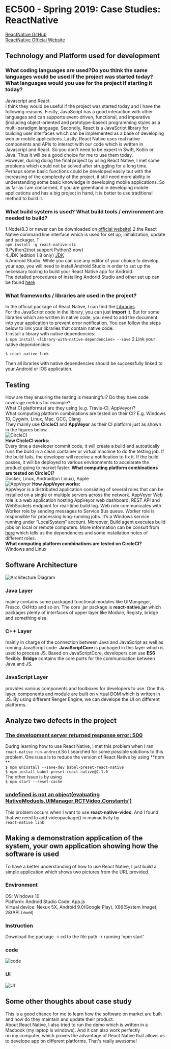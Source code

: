 # EC500 - Spring 2019:  Case Studies: ReactNative 
[ReactNative GitHub](https://github.com/facebook/react-native)  
[ReactNative Official Website](https://facebook.github.io/react-native/)
## Technology and Platform used for development  
  
### What coding languages are used?Do you think the same languages would be used if the project was started today?What languages would you use for the project if starting it today?    
Javascript and React.   
I think they would be useful if the project was started today and I have the following reasons. Firstly, JavaScript has a good interaction with other languages and can supports event-driven, functional, and imperative (including object-oriented and prototype-based) programming styles as a multi-paradigm language. Secondly, React is a JavaScript library for building user interfaces which can be implemented as a base of developing web or mobile applications. Lastly, React Native uses real native components and APIs to interact with our code which is written in Javascript and React. So you don't need to be expert in Swift, Kotlin or Java. Thus it will be a good choice for me to use them today.  
However, during doing the final project by using React Native, I met some problems which could not be solved after struggling for a long time. Perhaps some basic functions could be developed easily but with the increasing of the complexity of the project, it still need more ability in understanding some basic knowledge in developing mobile applications. So as far as I am concerned, if you are greenhand in developing mobile applications and has a big project in hand, it is better to use traditional method to build it.   
### What build system is used? What build tools / environment are needed to build?   
1.Node(8.3 or newer can be downloaded on [official website](https://nodejs.org/zh-cn/))
2.the React Native command line interface which is used for set up, initialization, update and packager. T   
`npm install -g react-native-cli`    
3.Python2(not support Python3 now)  
4.JDK (edition 1.8 only) [JDK](https://www.oracle.com/technetwork/java/javase/downloads/jdk8-downloads-2133151.html)   
5.Android Studio: While you can use any editor of your choice to develop your app, you will need to install Android Studio in order to set up the necessary tooling to build your React Native app for Android.   
The detailed procedures of installing Andorid Studio and other set up can be found [here](https://reactnative.cn/docs/getting-started/)

### What frameworks / libraries are used in the project?
In the official package of React Native, I can find the [Libraries](https://github.com/facebook/react-native/tree/master/Libraries).  
For the JavaScript code in the library, you can just **import** it. But for some libraries which are written in native code, you need to add the document into your application to prevent error notification. You can follow the steps below to link your libraries that contain native code:  
1.install a library with native dependencies:  
`$ npm install <library-with-native-dependencies> --save`
2.Link your native dependencies:
  
`$ react-native link`  
  
Then all ibraries with native dependencies should be successfully linked to your Android or IOS application.

## Testing
How are they ensuring the testing is meaningful? Do they have code coverage metrics for example?  
What CI platform(s) are they using (e.g. Travis-CI, AppVeyor)?    
What computing platform combinations are tested on their CI? E.g. Windows 10, Cygwin, Linux, Mac, GCC, Clang  
They mainly use **CircleCI** and **AppVeyor** as their CI platform just as shown in the figures below.  
![CircleCI](https://github.com/ec500-software-engineering/case-study-JiaruiJin/blob/master/CircleCI.PNG)  
**How CircleCI works:**  
Every time a developer commit code, it will create a build and autoatically runs the build in a clean container or virtual machine to do the testing job. If the build fails, the developer will receive a notification to fix it. If the build passes, it will be deployed to various environments to accelarate the product going to market faster. 
**What computing platform combinations are tested on CircleCI?**  
Docker, Linux, Android(on Linux), Apple  
![AppVeyor](https://github.com/ec500-software-engineering/case-study-JiaruiJin/blob/master/AppVeyor.PNG)
**How AppVeyor works:**  
AppVeyor is a distributed application consisting of several roles that can be installed on a single or multiple servers across the network.  AppVeyor Web role is a web application hosting AppVeyor web dashboard, REST API and WebSockets endpoint for real-time build log. Web role communicates with Worker role by sending messages to Service Bus queue. Worker role is responsible for processing long-running jobs. It’s a Windows service running under “LocalSystem” account. Moreover, Build agent executes build jobs on local or remote computers. More information can be consult from [here](https://www.appveyor.com/docs/enterprise/how-to/how-appveyor-works/) which tells us the dependencies and some installation notes of different roles.  
**What computing platform combinations are tested on CircleCI?**   
Windows and Linux  
  
## Software Architecture
![Architecture Diagram](https://github.com/ec500-software-engineering/case-study-JiaruiJin/blob/master/Structure.PNG)  
### Java Layer 
mainly contains some packaged functional modules like UIMangeger, Fresco, OkHttp and so on. The core .jar package is **react-native.jar** which packages plenty of interfaces of upper layer like Module, Registy, bridge and something else.
### C++ Layer
mainly in charge of the connection between Java and JavaScript as well as running JavaScript code. **JavaScriptCore** is pachaged in this layer which is used to process JS. Based on JavaScriptCore, developers can use **ES6** flexibly. **Bridge** contains the core ports for the communication between Java and JS.
### JavaScript Layer
provides various components and toolboxes for developers to use. One this layer, components and module are built on virtual DOM which is written in JS. By using different Renger Engine, we can develope the UI on different platforms.

## Analyze two defects in the project  
### [The development server returned response error: 500](https://github.com/facebook/react-native/issues/24112)
During learning how to use React Native, I met this problem when I ran `react-native run-android`.So I searched for some possible solutions to this problem. One issue is to reduce the version of React Native by using **npm **  
`$ npm uninstall --save-dev babel-preset-react-native `  
`$ npm install babel-preset-react-native@2.1.0`  
The other issue is by using  
`$ npm start --reset-cache`
### [undefined is not an object(evaluating NativeModuels.UIManager.RCTVideo.Constants')](https://github.com/react-native-community/react-native-video/issues/272)  
This problem occurs when I want to use **react-native-video**. And I found that we need to add videopackage() in mainactivity by  
`react-native link` 
## Making a demonstration application of the system, your own application showing how the software is used
To have a better understanding of how to use React Native, I just build a simple application which shows two pictures from the URL provided.
### Environment
OS: Windows 10  
Platform: Android Studio
Code: App.js  
Virtual device: Nexux 5X, Android 9.0(Google Play), X86(System Image), 28(API Level)  
### Instruction
Download the package -> cd to the file path -> running 'npm start'
### code
![code](https://github.com/ec500-software-engineering/case-study-JiaruiJin/blob/master/code.PNG)
### UI
![UI](https://github.com/ec500-software-engineering/case-study-JiaruiJin/blob/master/Screenshot%20.png)

## Some other thoughts about case study  
This is a good chance for me to learn how the software on market are built and how do they maintain and update their product.  
About React Native, I also tried to run the demo which is written in a Macbook (my laptop is windows). And it can also work perfectly  
on my computer, which proves the advantage of React Native that allows us to develope app on different platforms. That's really awesome!


